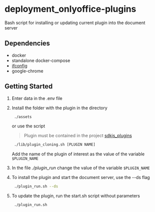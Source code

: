 # deployment_onlyoffice-plugins

Bash script for installing or updating current plugin into the document server

## Dependencies

* docker
* standalone docker-compose
* [ifconfig](https://man.cx/ifconfig(1))
* google-chrome

## Getting Started

1. Enter data in the .env file

2. Install the folder with the plugin in the directory
   
   ```bash
    ./assets
   ```

   or use the script

   >Plugin must be contained in the project [sdkjs_plugins](https://github.com/ONLYOFFICE/sdkjs-plugins)

   ```bash
    ./lib/plugin_cloning.sh [PLUGIN NAME]
   ``` 

   Add the name of the plugin of interest as the value of the variable `$PLUGIN_NAME`

3. In the file *./plugin_run* change the value of the variable `$PLUGIN_NAME`

4. To install the plugin and start the document server, use the --ds flag

   ```bash
    ./plugin_run.sh --ds
   ```

5. To update the plugin, run the start.sh script without parameters

   ```bash
    ./plugin_run.sh
   ```
